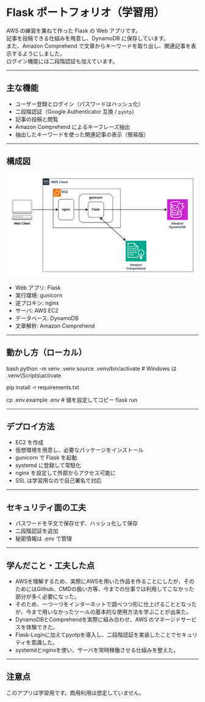 # Flask ポートフォリオ（学習用）

AWS の練習を兼ねて作った Flask の Web アプリです。  
記事を投稿できる仕組みを用意し、DynamoDB に保存しています。  
また、Amazon Comprehend で文章からキーワードを取り出し、関連記事を表示するようにしました。  
ログイン機能には二段階認証も加えています。

---

## 主な機能

- ユーザー登録とログイン（パスワードはハッシュ化）
- 二段階認証（Google Authenticator 互換 / `pyotp`）
- 記事の投稿と閲覧
- Amazon Comprehend によるキーフレーズ抽出
- 抽出したキーワードを使った関連記事の表示（簡易版）

---

## 構成図

![architecture](構成図.png)

- Web アプリ: Flask  
- 実行環境: gunicorn  
- 逆プロキシ: nginx  
- サーバ: AWS EC2  
- データベース: DynamoDB  
- 文章解析: Amazon Comprehend  

---

## 動かし方（ローカル）

bash
python -m venv .venv
source .venv/bin/activate  # Windows は .venv\Scripts\activate

pip install -r requirements.txt

cp .env.example .env  # 値を設定してコピー
flask run

---

## デプロイ方法

- EC2 を作成
- 仮想環境を用意し、必要なパッケージをインストール
- gunicorn で Flask を起動
- systemd に登録して常駐化
- nginx を設定して外部からアクセス可能に
- SSL は学習用なので自己署名で対応

---

## セキュリティ面の工夫

- パスワードを平文で保存せず、ハッシュ化して保存
- 二段階認証を追加
- 秘密情報は .env で管理

---

## 学んだこと・工夫した点

- AWSを理解するため、実際にAWSを用いた作品を作ることにしたが、そのためにはGithub、CMDの扱い方等、今までの仕事では利用してこなかった部分が多く必要になった。
- そのため、一つ一つをインターネットで調べつつ形に仕上げることとなったが、今まで用いなかったツールの基本的な使用方法を学ぶことが出来た。
- DynamoDBとComprehendを実際に組み合わせ、AWS のマネージドサービスを体験できた。
- Flask-Loginに加えてpyotpを導入し、二段階認証を実装したことでセキュリティを意識した。
- systemdとnginxを使い、サーバを常時稼働させる仕組みを整えた。   

---

## 注意点

このアプリは学習用です。商用利用は想定していません。
